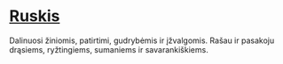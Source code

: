 # [Ruskis](https://ruskis.github.io)

Dalinuosi žiniomis, patirtimi, gudrybėmis ir įžvalgomis. Rašau ir pasakoju drąsiems, ryžtingiems, sumaniems ir savarankiškiems.